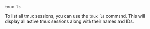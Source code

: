 ```sh
tmux ls
```

To list all tmux sessions, you can use the `tmux ls` command. This will display all active tmux sessions along with their names and IDs.